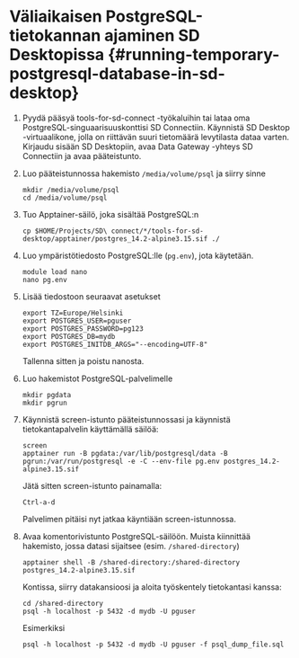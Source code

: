 
# Väliaikaisen PostgreSQL-tietokannan ajaminen SD Desktopissa {#running-temporary-postgresql-database-in-sd-desktop}

1. Pyydä pääsyä tools-for-sd-connect -työkaluihin tai lataa oma PostgreSQL-singuaarisuuskonttisi SD Connectiin. Käynnistä SD Desktop -virtuaalikone, jolla on riittävän suuri tietomäärä levytilasta dataa varten. Kirjaudu sisään SD Desktopiin, avaa Data Gateway -yhteys SD Connectiin ja avaa pääteistunto.

2. Luo pääteistunnossa hakemisto `/media/volume/psql` ja siirry sinne
    
    ```text
    mkdir /media/volume/psql
    cd /media/volume/psql
    ```

3. Tuo Apptainer-säilö, joka sisältää PostgreSQL:n

    ```text
    cp $HOME/Projects/SD\ connect/*/tools-for-sd-desktop/apptainer/postgres_14.2-alpine3.15.sif ./
    ```

4. Luo ympäristötiedosto PostgreSQL:lle (`pg.env`), jota käytetään.

    ```text
    module load nano
    nano pg.env
    ```

5. Lisää tiedostoon seuraavat asetukset

    ```text
    export TZ=Europe/Helsinki
    export POSTGRES_USER=pguser
    export POSTGRES_PASSWORD=pg123
    export POSTGRES_DB=mydb
    export POSTGRES_INITDB_ARGS="--encoding=UTF-8"
    ```

    Tallenna sitten ja poistu nanosta.

6. Luo hakemistot PostgreSQL-palvelimelle

    ```text
    mkdir pgdata
    mkdir pgrun 
    ```

7. Käynnistä screen-istunto pääteistunnossasi ja käynnistä tietokantapalvelin käyttämällä säilöä:

    ```text
    screen
    apptainer run -B pgdata:/var/lib/postgresql/data -B pgrun:/var/run/postgresql -e -C --env-file pg.env postgres_14.2-alpine3.15.sif
    ```

    Jätä sitten screen-istunto painamalla:

    ```text
    Ctrl-a-d
    ```

    Palvelimen pitäisi nyt jatkaa käyntiään screen-istunnossa.

8. Avaa komentorivistunto PostgreSQL-säilöön. Muista kiinnittää hakemisto, jossa datasi sijaitsee (esim. `/shared-directory`)

    ```text
    apptainer shell -B /shared-directory:/shared-directory postgres_14.2-alpine3.15.sif
    ```

    Kontissa, siirry datakansioosi ja aloita työskentely tietokantasi kanssa:

    ```text
    cd /shared-directory
    psql -h localhost -p 5432 -d mydb -U pguser
    ```

    Esimerkiksi

    ```text
    psql -h localhost -p 5432 -d mydb -U pguser -f psql_dump_file.sql
    ```
